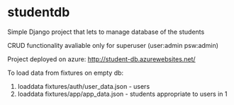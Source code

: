 # studentdb
Simple Django project that lets to manage database of the students

CRUD functionality avaliable only for superuser (user:admin psw:admin)

Project deployed on azure:
http://student-db.azurewebsites.net/

To load data from fixtures on empty db:
1. loaddata fixtures/auth/user_data.json	- users
2. loaddata fixtures/app/app_data.json		- students appropriate to users in 1
